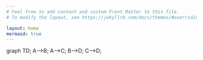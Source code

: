 ```yaml
---
# Feel free to add content and custom Front Matter to this file.
# To modify the layout, see https://jekyllrb.com/docs/themes/#overriding-theme-defaults

layout: home
mermaid: true
---
```

<script src="https://unpkg.com/mermaid@9.1.2/dist/mermaid.min.js"></script>
<div class="mermaid">
  graph TD;
      A-->B;
      A-->C;
      B-->D;
      C-->D;
</div>
